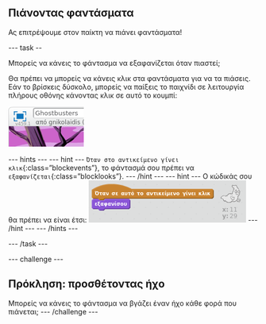 ## Πιάνοντας φαντάσματα

Ας επιτρέψουμε στον παίκτη να πιάνει φαντάσματα!

\--- task --

Μπορείς να κάνεις το φάντασμα να εξαφανίζεται όταν πιαστεί;

Θα πρέπει να μπορείς να κάνεις κλικ στα φαντάσματα για να τα πιάσεις. Εάν το βρίσκεις δύσκολο, μπορείς να παίξεις το παιχνίδι σε λειτουργία πλήρους οθόνης κάνοντας κλικ σε αυτό το κουμπί:

![screenshot](images/ghost-fullscreen.png)

\--- hints \--- \--- hint \--- `Όταν στο αντικείμενο γίνει κλικ`{:class=”blockevents”}, το φάντασμά σου πρέπει να `εξαφανίζεται`{:class=”blocklooks”}. \--- /hint \--- \--- hint \--- Ο κώδικάς σου θα πρέπει να είναι έτσι: ![screenshot](images/ghost-catch-code.png) \--- /hint \--- \--- /hints \---

\--- /task \---

\--- challenge \---

## Πρόκληση: προσθέτοντας ήχο

Μπορείς να κάνεις το φάντασμα να βγάζει έναν ήχο κάθε φορά που πιάνεται; \--- /challenge \---